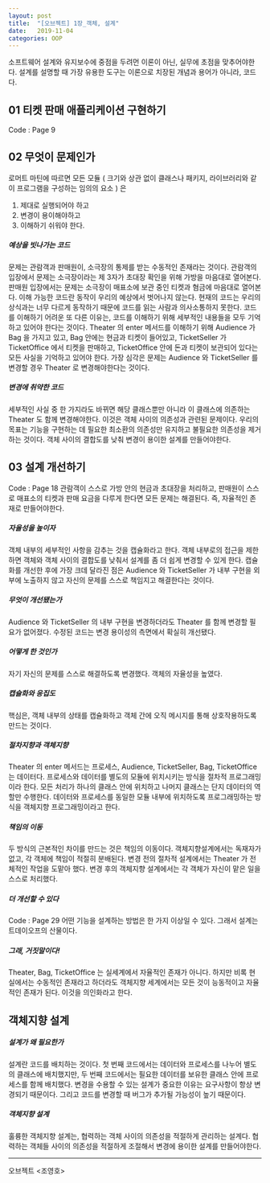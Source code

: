 ```yaml
---
layout: post
title:  "[오브젝트] 1장_객체, 설계"
date:   2019-11-04
categories: OOP
---
```


소프트웨어 설계와 유지보수에 중점을 두려먼 이론이 아닌, 실무에 초점을 맞추어야한다.
설계를 설명할 때 가장 유용한 도구는 이론으로 치장된 개념과 용어가 아니라, 코드다.

## 01 티켓 판매 애플리케이션 구현하기

Code : Page 9

## 02 무엇이 문제인가

로머트 마틴에 따르면 모든 모듈 ( 크기와 상관 없이 클래스나 패키지, 라이브러리와 같이 프로그램을 구성하는 임의의 요소 ) 은 

1. 제대로 실행되어야 하고
2. 변경이 용이해야하고
3. 이해하기 쉬워야 한다.

##### 예상을 빗나가는 코드

문제는 관람객과 판매원이, 소극장의 통제를 받는 수동적인 존재라는 것이다. 관람객의 입장에서 문제는 소극장이라는 제 3자가 초대장 확인을 위해 가방을 마음대로 열어본다. 판매원 입장에서는 문제는 소극장이 매표소에 보관 중인 티켓과 혐금에 마음대로 열어본다.
이해 가능한 코드란 동작이 우리의 예상에서 벗어나지 않는다. 현재의 코드는 우리의 상식과는 너무 다르게 동작하기 때문에 코드를 읽는 사람과 의사소통하지 못한다.
코드를 이해하기 어려운 또 다른 이유는, 코드를 이해하기 위해 세부적인 내용들을 모두 기억하고 있어야 한다는 것이다. Theater 의 enter 메서드를 이해하기 위해 Audience 가 Bag 을 가지고 있고, Bag 안에는 현금과 티켓이 들어있고, TicketSeller 가 TicketOffice 에서 티켓을 판매하고, TicketOffice 안에 돈과 티켓이 보관되어 있다는 모든 사실을 기억하고 있어야 한다.
가장 심각은 문제는 Audience 와 TicketSeller 를 변경할 경우 Theater 로 변경해야한다는 것이다.

##### 변경에 취약한 코드

세부적인 사실 중 한 가지라도 바뀌면 해당 클래스뿐만 아니라 이 클래스에 의존하는 Theater 도 함께 변경해야한다. 이것은 객체 사이의 의존성과 관련된 문제이다.
우리의 목표는 기능을 구현하는 데 필요한 최소환의 의존성만 유지하고 불필요한 의존성을 제거하는 것이다. 객체 사이의 결합도를 낮춰 변경이 용이한 설계를 만들어야한다.

## 03 설계 개선하기

Code : Page 18
관람객이 스스로 가방 안의 현금과 초대장을 처리하고, 판매원이 스스로 매표소의 티켓과 판매 요금을 다루게 한다면 모든 문제는 해결된다. 즉, 자율적인 존재로 만들어야한다.

##### 자율성을 높이자

객체 내부의 세부적인 사항을 감추는 것을 캡슐화라고 한다. 객체 내부로의 접근을 제한하면 객체와 객체 사이의 결합도를 낮춰서 설계를 좀 더 쉽게 변경할 수 있게 한다.
캡슐화를 개선한 후에 가장 크데 달라진 점은 Audience 와 TicketSeller 가 내부 구현을 외부에 노출하지 않고 자신의 문제를 스스로 책임지고 해결한다는 것이다.

##### 무엇이 개선됐는가

Audience 와 TicketSeller 의 내부 구현을 변경하더라도 Theater 를 함께 변경할 필요가 없어졌다. 수정된 코드는 변경 용이성의 측면에서 확실히 개선됐다.

##### 어떻게 한 것인가

자기 자신의 문제를 스스로 해결하도록 변경했다. 객체의 자율성을 높였다.

##### 캡슐화와 응집도

핵심은, 객체 내부의 상태를 캡슐화하고 객체 간에 오직 메시지를 통해 상호작용하도록 만드는 것이다. 

##### 절차지향과 객체지향

Theater 의 enter 메서드는 프로세스, Audience, TicketSeller, Bag, TicketOffice 는 데이터다.
프로세스와 데이터를 별도의 모듈에 위치시키는 방식을 절차적 프로그래밍이라 한다. 모든 처리가 하나의 클래스 안에 위치하고 나머지 클래스는 단지 데이터의 역할만 수행한다.
데이터와 프로세스를 동일한 모듈 내부에 위치하도록 프로그래밍하는 방식을 객체지향 프로그래밍이라고 한다.

##### 책임의 이동

두 방식의 근본적인 차이를 만드는 것은 책임의 이동이다. 객체지향설계에서는 독재자가 없고, 각 객체에 책임이 적절히 분배된다.
변경 전의 절차적 설계에서는 Theater 가 전체적인 작업을 도맡아 했다. 변경 후의 객체지향 설계에서는 각 객체가 자신이 맡은 일을 스스로 처리했다. 

##### 더 개선할 수 있다

Code : Page 29
어떤 기능을 설계하는 방법은 한 가지 이상일 수 있다. 그래서 설계는 트데이오프의 산물이다. 

##### 그래, 거짓말이다!

Theater, Bag, TicketOffice 는 실세계에서 자율적인 존재가 아니다. 하지만 비록 현실에서는 수동적인 존재라고 하더라도 객체지향 세계에서는 모든 것이 능동적이고 자율적인 존재가 된다. 이것을 의인화라고 한다.

## 객체지향 설계

##### 설계가 왜 필요한가

설계란 코드를 배치하는 것이다. 첫 번째 코드에서는 데이터와 프로세스를 나누어 별도의 클래스에 배치했지만, 두 번째 코드에서는 필요한 데이터를 보유한 클래스 안에 프로세스를 함께 배치했다.
변경을 수용할 수 있는 설계가 중요한 이유는 요구사항이 항상 변경되기 때문이다. 그리고 코드를 변경할 때 버그가 추가될 가능성이 높기 때문이다.

##### 객체지향 설계

훌륭한 객체지향 설계는, 협력하는 객체 사이의 의존성을 적절하게 관리하는 설계다. 협력하는 객체들 사이의 의존성을 적절하게 조절해서 변경에 용이한 설계를 만들어야한다.

---

오브젝트 <조영호>
